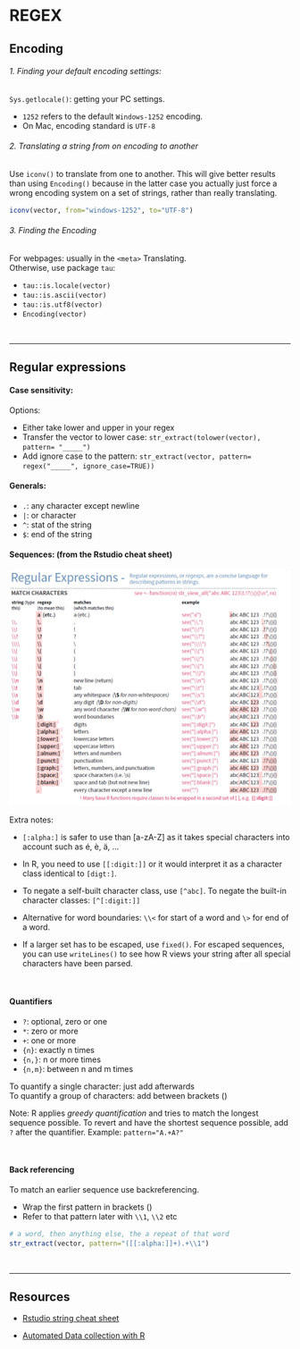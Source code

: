 # REGEX


## Encoding

###### 1. Finding your default encoding settings:  
`Sys.getlocale()`: getting your PC settings.
+ `1252` refers to the default `Windows-1252` encoding.
+ On Mac, encoding standard is `UTF-8`


###### 2. Translating a string from on encoding to another

Use `iconv()` to translate from one to another. This will give better results than using `Encoding()` because in the latter case you actually just force a wrong encoding system on a set of strings, rather than really translating.

```r
iconv(vector, from="windows-1252", to="UTF-8")
```


###### 3. Finding the Encoding

For webpages: usually in the `<meta>` Translating.  
Otherwise, use package `tau`:

+ `tau::is.locale(vector)`
+ `tau::is.ascii(vector)`
+ `tau::is.utf8(vector)`
+ `Encoding(vector)`


<br><hr>

## Regular expressions

#### Case sensitivity:  
Options:  
+ Either take lower and upper in your regex
+ Transfer the vector to lower case: `str_extract(tolower(vector), pattern= "_____")`
+ Add ignore case to the pattern: `str_extract(vector, pattern= regex("_____", ignore_case=TRUE))`


#### Generals:  
+ `.`: any character except newline
+ `|`: or character
+ `^`: stat of the string
+ `$`: end of the string



#### Sequences: (from the Rstudio cheat sheet)  


![](images/regex.PNG)

Extra notes:
+ `[:alpha:]` is safer to use than [a-zA-Z] as it takes special characters into account such as é, è, ä, ...

+ In R, you need to use `[[:digit:]]` or it would interpret it as a character class identical to `[digt:]`.

+ To negate a self-built character class, use `[^abc]`. To negate the built-in character classes: `[^[:digit:]]`

+ Alternative for word boundaries: `\\<` for start of a word and `\>` for end of a word.

+ If a larger set has to be escaped, use `fixed()`. For escaped sequences, you can use `writeLines()` to see how R views your string after all special characters have been parsed.




<br>

#### Quantifiers

+ `?`: optional, zero or one
+ `*`: zero or more
+ `+`: one or more
+ `{n}`: exactly n times
+ `{n,}`: n or more times
+ `{n,m}`: between n and m times

To quantify a single character: just add afterwards  
To quantify a group of characters: add between brackets ()

Note: R applies *greedy quantification* and tries to match the longest sequence possible. To revert and have the shortest sequence possible, add `?` after the quantifier. Example: `pattern="A.+A?"`



<br>

####  Back referencing

To match an earlier sequence use backreferencing.
+ Wrap the first pattern in brackets ()
+ Refer to that pattern later with `\\1`, `\\2` etc

```r
# a word, then anything else, the a repeat of that word
str_extract(vector, pattern="([[:alpha:]]+).+\\1")
```


<br><hr>

## Resources

+ [Rstudio string cheat sheet](https://www.rstudio.com/resources/cheatsheets/)

+ [Automated Data collection with R](http://www.r-datacollection.com/)
